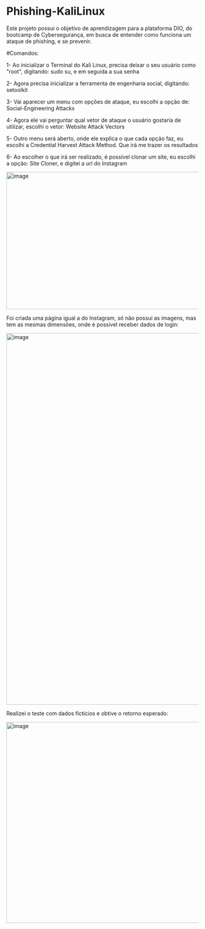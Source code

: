 # Phishing-KaliLinux
Este projeto possui o objetivo de aprendizagem para a plataforma DIO, do bootcamp de Cybersegurança, em busca de entender como funciona um ataque de phishing, e se prevenir. 

#Comandos: 

 1- Ao inicializar o Terminal do Kali Linux, precisa deixar o seu usuário como "root", digitando: sudo su, e em seguida a sua senha
 
 2- Agora precisa inicializar a ferramenta de engenharia social, digitando: setoolkit
 
 3- Vai aparecer um menu com opções de ataque, eu escolhi a opção de: Social-Engineering Attacks
 
 4- Agora ele vai perguntar qual vetor de ataque o usuário gostaria de utilizar, escolhi o vetor: Website Attack Vectors
 
 5- Outro menu será aberto, onde ele explica o que cada opção faz, eu escolhi a Credential Harvest Attack Method. Que irá me trazer os resultados
 
 6- Ao escolher o que irá ser realizado, é possível clonar um site, eu escolhi a opção: Site Cloner, e digitei a url do Instagram

 <img width="765" height="359" alt="image" src="https://github.com/user-attachments/assets/2ebf818a-9d86-4f6a-b09d-9e1e13f48024" />


 Foi criada uma página igual a do Instagram, só não possui as imagens, mas tem as mesmas dimensões, onde é possível receber dados de login:

<img width="1895" height="971" alt="image" src="https://github.com/user-attachments/assets/3206dc68-a63d-4e59-a2d2-19d1b4ad606d" />

Realizei o teste com dados fictícios e obtive o retorno esperado:

<img width="769" height="525" alt="image" src="https://github.com/user-attachments/assets/a656596b-8c48-4dee-a18d-adf4cedcbb8f" />




